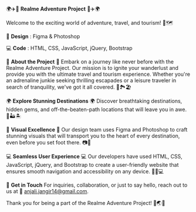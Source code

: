 🌍✈️🌟 **Realme Adventure Project** 🌟✈️🌍


Welcome to the exciting world of adventure, travel, and tourism! 🌄🗺️
<br>

🎨 **Design** : Figma & Photoshop


💻 **Code** : HTML, CSS, JavaScript, jQuery, Bootstrap




🌟 **About the Project** 🌟
Embark on a journey like never before with the Realme Adventure Project. Our mission is to ignite your wanderlust and provide you with the ultimate travel and tourism experience. Whether you're an adrenaline junkie seeking thrilling escapades or a leisure traveler in search of tranquility, we've got it all covered. 🌄🏞️🏖️


🌍 **Explore Stunning Destinations** 🌍
Discover breathtaking destinations, hidden gems, and off-the-beaten-path locations that will leave you in awe. 🌅🏜️🏝️


📸 **Visual Excellence** 📸
Our design team uses Figma and Photoshop to craft stunning visuals that will transport you to the heart of every destination, even before you set foot there. 📷🎨


💻 **Seamless User Experience** 💻
Our developers have used HTML, CSS, JavaScript, jQuery, and Bootstrap to create a user-friendly website that ensures smooth navigation and accessibility on any device. 💼📱💻



📧 **Get in Touch**
For inquiries, collaboration, or just to say hello, reach out to us at 📩 anjali.jangir14@gmail.com.


Thank you for being a part of the Realme Adventure Project! 🙌🌏✨

